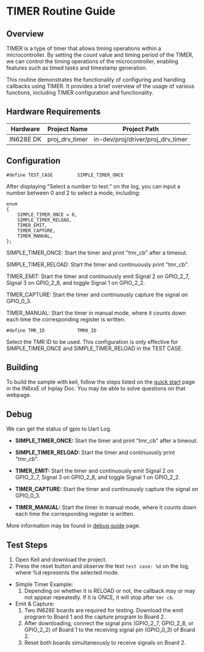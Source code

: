 # TIMER Routine Guide

## Overview

TIMER is a type of timer that allows timing operations within a microcontroller. By setting the count value and timing period of the TIMER, we can control the timing operations of the microcontroller, enabling features such as timed tasks and timestamp generation.

This routine demonstrates the functionality of configuring and handling callbacks using TIMER. It provides a brief overview of the usage of various functions, including TIMER configuration and functionality.



## Hardware Requirements

| Hardware  | Project Name   | Project Path                      |
| --------- | -------------- | --------------------------------- |
| IN628E DK | proj_drv_timer | in-dev/proj/driver/proj_drv_timer |



## Configuration

```
#define TEST_CASE         SIMPLE_TIMER_ONCE
```

After displaying "Select a number to test:" on the log, you can input a number between 0 and 2 to select a mode, including:



```
enum
{
	SIMPLE_TIMER_ONCE = 0,
	SIMPLE_TIMER_RELOAD,
	TIMER_EMIT,
	TIMER_CAPTURE,
	TIMER_MANUAL,
};	
```

SIMPLE_TIMER_ONCE: Start the timer and print "tmr_cb" after a timeout.

SIMPLE_TIMER_RELOAD: Start the timer and continuously print "tmr_cb".

TIMER_EMIT: Start the timer and continuously emit Signal 2 on GPIO_2_7, Signal 3 on GPIO_2_8, and toggle Signal 1 on GPIO_2_2.

TIMER_CAPTURE: Start the timer and continuously capture the signal on GPIO_0_3.

TIMER_MANUAL: Start the timer in manual mode, where it counts down each time the corresponding register is written.



```
#define TMR_ID            TMR0_ID
```

Select the TMR ID to be used. This configuration is only effective for SIMPLE_TIMER_ONCE and SIMPLE_TIMER_RELOAD in the TEST CASE.



## Building

To build the sample with keil, follow the steps listed on the [quick start](https://inplay-inc.github.io/docs/in6xxe/quick-start.html) page in the IN6xxE  of Inplay Doc. You may be able to solve questions on that webpage.



## Debug

We can get the status of gpio to Uart Log.

- **SIMPLE_TIMER_ONCE:** Start the timer and print "tmr_cb" after a timeout.

- **SIMPLE_TIMER_RELOAD:** Start the timer and continuously print "tmr_cb".

- **TIMER_EMIT:** Start the timer and continuously emit Signal 2 on GPIO_2_7, Signal 3 on GPIO_2_8, and toggle Signal 1 on GPIO_2_2.

- **TIMER_CAPTURE:** Start the timer and continuously capture the signal on GPIO_0_3.

- **TIMER_MANUAL:** Start the timer in manual mode, where it counts down each time the corresponding register is written.

More information may be found in  [debug guide](https://inplay-inc.github.io/docs/in6xxe/samples/Debug-Guide) page.



## Test Steps

1. Open Keil and download the project.
2. Press the reset button and observe the text `test case: %d` on the log, where %d represents the selected mode.

- Simple Timer Example:
  1. Depending on whether it is RELOAD or not, the callback may or may not appear repeatedly. If it is ONCE, it will stop after `tmr cb`.
- Emit & Capture:
  1. Two IN628E boards are required for testing. Download the emit program to Board 1 and the capture program to Board 2.
  2. After downloading, connect the signal pins (GPIO_2_7, GPIO_2_8, or GPIO_2_2) of Board 1 to the receiving signal pin (GPIO_0_3) of Board 2.
  3. Reset both boards simultaneously to receive signals on Board 2.




